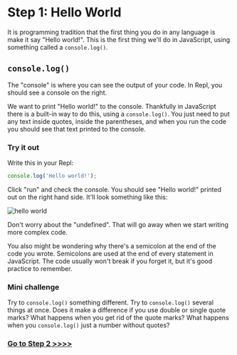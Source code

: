 # Step 1: Hello World

It is programming tradition that the first thing you do in any language is make it say "Hello world!". This is the first thing we'll do in JavaScript, using something called a `console.log()`.

## `console.log()`

The "console" is where you can see the output of your code. In Repl, you should see a console on the right.

We want to print "Hello world!" to the console. Thankfully in JavaScript there is a built-in way to do this, using a `console.log()`. You just need to put any text inside quotes, inside the parentheses, and when you run the code you should see that text printed to the console.

### Try it out

Write this in your Repl:

```js
console.log('Hello world!');
```

Click "run" and check the console. You should see "Hello world!" printed out on the right hand side. It'll look something like this:

![hello world](https://cloud.githubusercontent.com/assets/10683087/19825443/3276db48-9d71-11e6-931f-440088befb0e.png)

Don't worry about the "undefined". That will go away when we start writing more complex code.

You also might be wondering why there's a semicolon at the end of the code you wrote. Semicolons are used at the end of every statement in JavaScript. The code usually won't break if you forget it, but it's good practice to remember.

### Mini challenge

Try to `console.log()` something different. Try to `console.log()` several things at once. Does it make a difference if you use double or single quote marks? What happens when you get rid of the quote marks? What happens when you `console.log()` just a number without quotes?

### [Go to Step 2 >>>>](https://github.com/node-girls/beginners-javascript/blob/master/step02.md)
